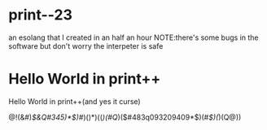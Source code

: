 # print--23
an esolang that I created in an half an hour
NOTE:there's some bugs in the software but don't worry the interpeter is safe

# Hello World in print++

Hello World in print++(and yes it curse)

@!(&#$%&W$)*$&Q#345)*$)#*)($)*)(($*)(#Q*)($#483q093209409*$)(#*$)(*)(Q@))
